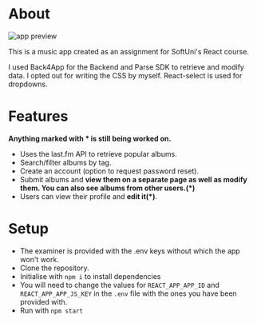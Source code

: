 # About

![app preview](https://i.ibb.co/7vnwjNR/Screenshot-2022-07-28-at-17-44-21-Music-Stats.png)

This is a music app created as an assignment for SoftUni's React course.

I used Back4App for the Backend and Parse SDK to retrieve and modify data. I opted out for writing the CSS by myself. React-select is used for dropdowns.

# Features

<b>Anything marked with * is still being worked on.</b>

- Uses the last.fm API to retrieve popular albums.
- Search/filter albums by tag.
- Create an account (option to request password reset).
- Submit albums and <b>view them on a separate page as well as modify them. You can also see albums from other users.(*)</b>
- Users can view their profile and <b>edit it(*)</b>.

# Setup

* The examiner is provided with the .env keys without which the app won't work.
* Clone the repository.
* Initialise with `npm i` to install dependencies
* You will need to change the values for `REACT_APP_APP_ID` and `REACT_APP_APP_JS_KEY` in the `.env` file with the ones you have been provided with.
* Run with `npm start`
